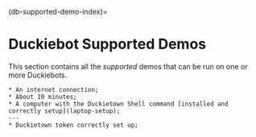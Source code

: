 (db-supported-demo-index)=
# Duckiebot Supported Demos 

This section contains all the _supported_ demos that can be run on one or more Duckiebots.

```{needget}
* An internet connection;
* About 10 minutes;
* A computer with the Duckietown Shell command [installed and correctly setup](laptop-setup);
---
* Duckietown token correctly set up;
```

```{tableofcontents}
```

